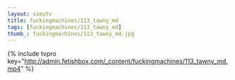 ```yaml
--- 
layout: sieutv
title: fuckingmachines/113_tawny_md
tags: [fuckingmachines/113_tawny_md]
thumb_: fuckingmachines/113_tawny_md.jpg
---
```

{% include tvpro key="http://admin.fetishbox.com/_content/fuckingmachines/113_tawny_md.mp4" %} 
